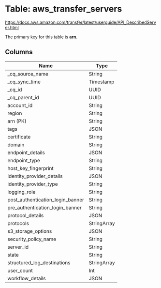 # Table: aws_transfer_servers

https://docs.aws.amazon.com/transfer/latest/userguide/API_DescribedServer.html

The primary key for this table is **arn**.



## Columns
| Name          | Type          |
| ------------- | ------------- |
|_cq_source_name|String|
|_cq_sync_time|Timestamp|
|_cq_id|UUID|
|_cq_parent_id|UUID|
|account_id|String|
|region|String|
|arn (PK)|String|
|tags|JSON|
|certificate|String|
|domain|String|
|endpoint_details|JSON|
|endpoint_type|String|
|host_key_fingerprint|String|
|identity_provider_details|JSON|
|identity_provider_type|String|
|logging_role|String|
|post_authentication_login_banner|String|
|pre_authentication_login_banner|String|
|protocol_details|JSON|
|protocols|StringArray|
|s3_storage_options|JSON|
|security_policy_name|String|
|server_id|String|
|state|String|
|structured_log_destinations|StringArray|
|user_count|Int|
|workflow_details|JSON|